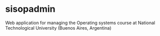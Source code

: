 sisopadmin
==========

Web application for managing the Operating systems course at National Technological University (Buenos Aires, Argentina)
